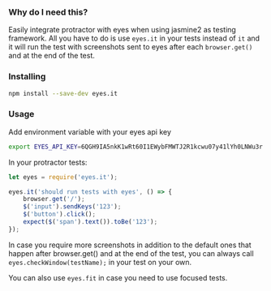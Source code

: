 ### Why do I need this?

Easily integrate protractor with eyes when using jasmine2 as testing framework. All you have to do is use `eyes.it` in your tests instead of `it` and it will run the test with screenshots sent to eyes after each `browser.get()` and at the end of the test.

### Installing

```sh
npm install --save-dev eyes.it
```

### Usage

Add environment variable with your eyes api key
```sh
export EYES_API_KEY=6QGH9IA5nkK1wRt60I1EWybFMWTJ2R1kcwu07y41lYh0LNWu3r
```

In your protractor tests:
```js
let eyes = require('eyes.it');

eyes.it('should run tests with eyes', () => {
    browser.get('/');
    $('input').sendKeys('123');
    $('button').click();
    expect($('span').text()).toBe('123');
});
```

In case you require more screenshots in addition to the default ones that happen after browser.get() and at the end of the test, you can always call `eyes.checkWindow(testName);` in your test on your own.

You can also use `eyes.fit` in case you need to use focused tests.
